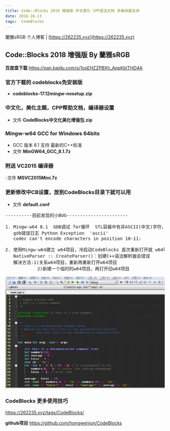 ```yaml
---
title: Code::Blocks 2018 增强版 中文美化 CPP语法文档 多编译器支持
date: 2018-10-13
tags:  CodeBlocks
---
```


蘭雅sRGB 个人博客 | [https://262235.xyz](https://262235.xyz)

## Code::Blocks 2018 增强版 By 蘭雅sRGB
**百度盘下载**  https://pan.baidu.com/s/1osEHZZPBXh_AppKblTHD4A

### 官方下载的 codeblocks免安装版
- **codeblocks-17.12mingw-nosetup.zip**

### 中文化，美化主题，CPP帮助文档，编译器设置
- 文件 **CodeBlocks中文化美化增强包.zip**


### Mingw-w64  GCC for Windows 64bits
- GCC 版本 8.1 支持 最新的C++标准
- 文件 **MinGW64_GCC_8.1.7z**

### 附送 VC2015 编译器
-文件 **MSVC2015Mini.7z**

### 更新修改中CB设置，放到CodeBlocks目录下就可以用
- 文件 **default.conf**

<pre>
----------目前发现的小BUG-----------------------

1. Mingw-w64 8.1  GDB调试 for循环  STL容器中有非ASCII(中文)字符，会转码错误
   gdb错误日志 Python Exception <type 'exceptions.UnicodeEncodeError'> 'ascii' 
   codec can't encode characters in position 10-11: 

2. 使用Mingw-w64建立 w64项目，冷启动CodeBlocks 首次重新打开就 w64项目， 
   NativeParser :: CreateParser()：创建C++语法解析器会错误
   解决方法:1)关系w64项目，重新再重新打开w64项目  
            2)新建一个临时的w64项目，再打开旧w64项目
</pre>

![](/webp/cb/help.webp)

### CodeBlocks 更多使用技巧
https://262235.xyz/tags/CodeBlocks/

**github项目**   https://github.com/hongwenjun/CodeBlocks